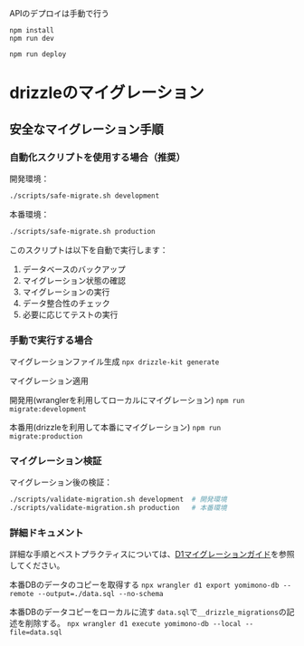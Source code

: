 APIのデプロイは手動で行う

```
npm install
npm run dev
```

```
npm run deploy
```

# drizzleのマイグレーション

## 安全なマイグレーション手順

### 自動化スクリプトを使用する場合（推奨）

開発環境：
```bash
./scripts/safe-migrate.sh development
```

本番環境：
```bash
./scripts/safe-migrate.sh production
```

このスクリプトは以下を自動で実行します：
1. データベースのバックアップ
2. マイグレーション状態の確認
3. マイグレーションの実行
4. データ整合性のチェック
5. 必要に応じてテストの実行

### 手動で実行する場合

マイグレーションファイル生成
`npx drizzle-kit generate`

マイグレーション適用

開発用(wranglerを利用してローカルにマイグレーション)
`npm run migrate:development`

本番用(drizzleを利用して本番にマイグレーション)
`npm run migrate:production`

### マイグレーション検証

マイグレーション後の検証：
```bash
./scripts/validate-migration.sh development  # 開発環境
./scripts/validate-migration.sh production   # 本番環境
```

### 詳細ドキュメント

詳細な手順とベストプラクティスについては、[D1マイグレーションガイド](../docs/調査_設計等/D1マイグレーションガイド.md)を参照してください。

本番DBのデータのコピーを取得する
`npx wrangler d1 export yomimono-db --remote --output=./data.sql --no-schema`

本番DBのデータコピーをローカルに流す
`data.sql`で`__drizzle_migrations`の記述を削除する。
`npx wrangler d1 execute yomimono-db --local --file=data.sql`
